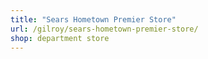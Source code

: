 ```yaml
---
title: "Sears Hometown Premier Store"
url: /gilroy/sears-hometown-premier-store/
shop: department store
---
```

